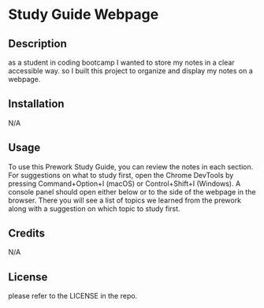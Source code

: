 # Study Guide Webpage

## Description
as a student in coding bootcamp I wanted to store my notes in a clear accessible way. so I built this project to organize and display my notes on a webpage. 

## Installation
N/A

## Usage

To use this Prework Study Guide, you can review the notes in each section. For suggestions on what to study first, open the Chrome DevTools by pressing Command+Option+I (macOS) or Control+Shift+I (Windows). A console panel should open either below or to the side of the webpage in the browser. There you will see a list of topics we learned from the prework along with a suggestion on which topic to study first.

## Credits
N/A
## License

please refer to the LICENSE in the repo.